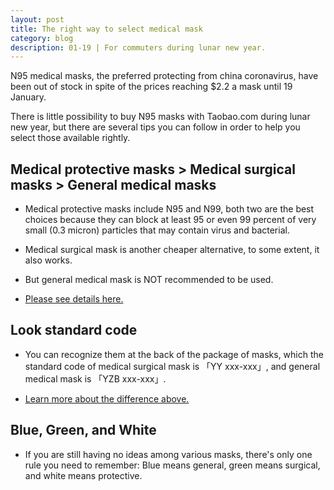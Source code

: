 ```yaml
---
layout: post
title: The right way to select medical mask   
category: blog
description: 01-19 | For commuters during lunar new year.
---
```


N95 medical masks, the preferred protecting from china coronavirus, have been out of stock in spite of the prices reaching $2.2 a mask until 19 January.

There is little possibility to buy N95 masks with Taobao.com during lunar new year, but there are several tips you can follow in order to help you select those available rightly.

## Medical protective masks > Medical surgical masks > General medical masks

+ Medical protective masks include N95 and N99, both two are the best choices because they can block at least 95 or even 99 percent of very small (0.3 micron) particles that may contain virus and bacterial.

+ Medical surgical mask is another cheaper alternative, to some extent, it also works.

+ But general medical mask is NOT recommended to be used.

+ [Please see details here.](https://wenku.baidu.com/view/dd793bf28e9951e79b89278b.html)

## Look standard code

+ You can recognize them at the back of the package of masks, which the standard code of medical surgical mask is 「YY xxx-xxx」, and general medical mask is 「YZB xxx-xxx」.

+ [Learn more about the difference above.](https://www.douban.com/note/446630988/)

## Blue, Green, and White

+ If you are still having no ideas among various masks, there's only one rule you need to remember: Blue means general, green means surgical, and white means protective.
